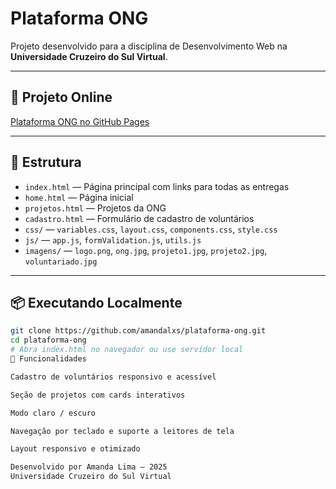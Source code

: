 # Plataforma ONG

Projeto desenvolvido para a disciplina de Desenvolvimento Web na **Universidade Cruzeiro do Sul Virtual**.

---

## 🔗 Projeto Online

[Plataforma ONG no GitHub Pages](https://amandalxs.github.io/plataforma-ong/)

---

## 📂 Estrutura

- `index.html` — Página principal com links para todas as entregas  
- `home.html` — Página inicial  
- `projetos.html` — Projetos da ONG  
- `cadastro.html` — Formulário de cadastro de voluntários  
- `css/` — `variables.css`, `layout.css`, `components.css`, `style.css`  
- `js/` — `app.js`, `formValidation.js`, `utils.js`  
- `imagens/` — `logo.png`, `ong.jpg`, `projeto1.jpg`, `projeto2.jpg`, `voluntariado.jpg`

---

## 📦 Executando Localmente

```bash
git clone https://github.com/amandalxs/plataforma-ong.git
cd plataforma-ong
# Abra index.html no navegador ou use servidor local
🚀 Funcionalidades

Cadastro de voluntários responsivo e acessível

Seção de projetos com cards interativos

Modo claro / escuro

Navegação por teclado e suporte a leitores de tela

Layout responsivo e otimizado

Desenvolvido por Amanda Lima — 2025
Universidade Cruzeiro do Sul Virtual

